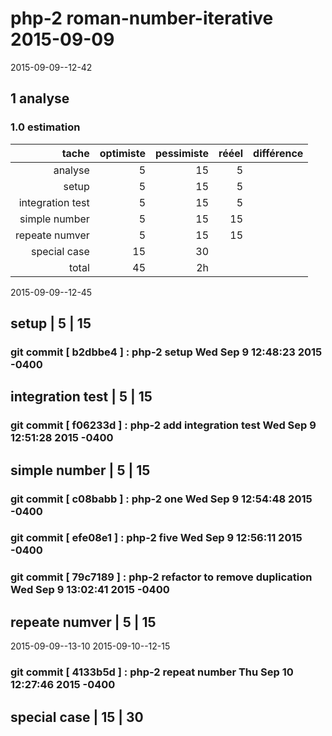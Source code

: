 # php-2 roman-number-iterative 2015-09-09
 2015-09-09--12-42

## 1 analyse

### 1.0 estimation

  tache              | optimiste | pessimiste | rééel | différence
  ------------------:|----------:|-----------:|------:|----------
  analyse            | 5         | 15         | 5      |
  setup              | 5         | 15         | 5
  integration test   | 5         | 15         | 5
  simple number      | 5         | 15         | 15
  repeate numver     | 5         | 15         | 15
  special case       | 15        | 30         |
  total              | 45        | 2h           |       |

 2015-09-09--12-45

##  setup              | 5         | 15
### git commit [ b2dbbe4 ] :  php-2 setup  Wed Sep 9 12:48:23 2015 -0400

##  integration test   | 5         | 15
### git commit [ f06233d ] :  php-2 add integration test  Wed Sep 9 12:51:28 2015 -0400

##  simple number      | 5         | 15

### git commit [ c08babb ] :  php-2 one  Wed Sep 9 12:54:48 2015 -0400
### git commit [ efe08e1 ] :  php-2 five  Wed Sep 9 12:56:11 2015 -0400
### git commit [ 79c7189 ] :  php-2 refactor to remove duplication  Wed Sep 9 13:02:41 2015 -0400


##  repeate numver     | 5         | 15
 2015-09-09--13-10
 2015-09-10--12-15
### git commit [ 4133b5d ] :  php-2 repeat number  Thu Sep 10 12:27:46 2015 -0400
##  special case       | 15        | 30



<!-- ########### push lines ######### -->

  
